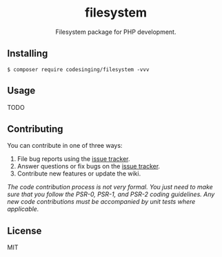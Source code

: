 <h1 align="center"> filesystem </h1>

<p align="center"> Filesystem package for PHP development.</p>


## Installing

```shell
$ composer require codesinging/filesystem -vvv
```

## Usage

TODO

## Contributing

You can contribute in one of three ways:

1. File bug reports using the [issue tracker](https://github.com/codesinging/filesystem/issues).
2. Answer questions or fix bugs on the [issue tracker](https://github.com/codesinging/filesystem/issues).
3. Contribute new features or update the wiki.

_The code contribution process is not very formal. You just need to make sure that you follow the PSR-0, PSR-1, and PSR-2 coding guidelines. Any new code contributions must be accompanied by unit tests where applicable._

## License

MIT